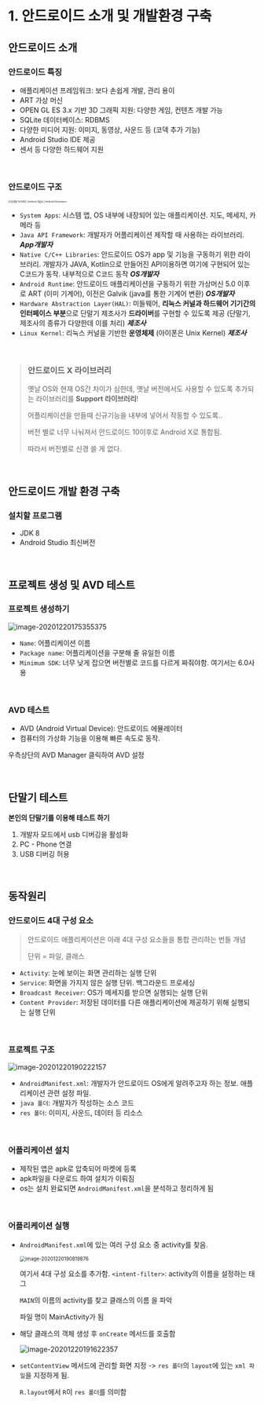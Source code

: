 # 1. 안드로이드 소개 및 개발환경 구축

## 안드로이드 소개

### 안드로이드 특징

-   애플리케이션 프레임워크: 보다 손쉽게 개발, 관리 용이
-   ART 가상 머신
-   OPEN GL ES 3.x 기반 3D 그래픽 지원: 다양한 게임, 컨텐츠 개발 가능
-   SQLite 데이터베이스: RDBMS
-   다양한 미디어 지원: 이미지, 동영상, 사운드 등 (코덱 추가 기능)
-   Android Studio IDE 제공
-   센서 등 다양한 하드웨어 지원

<br>

### 안드로이드 구조

<img src="img/1.%20%EC%95%88%EB%93%9C%EB%A1%9C%EC%9D%B4%EB%93%9C%20%EC%86%8C%EA%B0%9C%20%EB%B0%8F%20%EA%B0%9C%EB%B0%9C%ED%99%98%EA%B2%BD%20%EA%B5%AC%EC%B6%95/android-stack_2x.png" alt="플랫폼 아키텍처 | Android 개발자 | Android Developers" style="zoom: 33%;" />

-   `System Apps`: 시스템 앱, OS 내부에 내장되어 있는 애플리케이션. 지도, 메세지, 카메라 등
-   `Java API Framework`: 개발자가 어플리케이션 제작할 때 사용하는 라이브러리.
    ***App개발자***
-   `Native C/C++ Libraries`: 안드로이드 OS가 app 및 기능을 구동하기 위한 라이브러리.
    개발자가 JAVA, Kotlin으로 만들어진 API이용하면 여기에 구현되어 있는 C코드가 동작. 내부적으로 C코드 동작
    ***OS개발자***
-   `Android Runtime`: 안드로이드 애플리케이션을 구동하기 위한 가상머신 
    5.0 이후로 ART (이미 기계어), 이전은 Galvik (java를 통한 기계어 변환)
    ***OS개발자***
-   `Hardware Abstraction Layer(HAL)`: 미들웨어, **리눅스 커널과 하드웨어 기기간의 인터페이스 부분**으로 단말기 제조사가 **드라이버**를 구현할 수 있도록 제공 (단말기, 제조사의 종류가 다양한데 이를 처리)
    ***제조사***
-   `Linux Kernel`: 리눅스 커널을 기반한 **운영체제** (아이폰은 Unix Kernel)
    ***제조사***

<br>

>   ### 안드로이드 X 라이브러리
>
>   옛날 OS와 현재 OS간 차이가 심한데, 옛날 버전에서도 사용할 수 있도록 추가되는 라이브러리를 **Support 라이브러리**!
>
>   어플리케이션을 만들때 신규기능을 내부에 넣어서 작동할 수 있도록..
>
>   버전 별로 너무 나눠져서 안드로이드 10이후로 Android X로 통합됨.
>
>   따라서 버전별로 신경 쓸 게 없다.

<br>

## 안드로이드 개발 환경 구축

### 설치할 프로그램 

-   JDK 8
-   Android Studio 최신버전

<br>

## 프로젝트 생성 및 AVD 테스트

### 프로젝트 생성하기

![image-20201220175355375](img/1.%20%EC%95%88%EB%93%9C%EB%A1%9C%EC%9D%B4%EB%93%9C%20%EC%86%8C%EA%B0%9C%20%EB%B0%8F%20%EA%B0%9C%EB%B0%9C%ED%99%98%EA%B2%BD%20%EA%B5%AC%EC%B6%95/image-20201220175355375.png)

-   `Name`: 어플리케이션 이름
-   `Package name`: 어플리케이션을 구분해 줄 유일한 이름
-   `Minimum SDK`: 너무 낮게 잡으면 버전별로 코드를 다르게 짜줘야함. 여기서는 6.0사용

<br>

### AVD 테스트

-   AVD (Android Virtual Device): 안드로이드 에뮬레이터
-   컴퓨터의 가상화 기능을 이용해 빠른 속도로 동작.

우측상단의 AVD Manager 클릭하여 AVD 설정

<br>

## 단말기 테스트 

**본인의 단말기를 이용해 테스트 하기**

1.  개발자 모드에서 usb 디버깅을 활성화
2.  PC - Phone 연결
3.  USB 디버깅 허용

<br>

## 동작원리

### 안드로이드 4대 구성 요소

>   안드로이드 애플리케이션은 아래 4대 구성 요소들을 통합 관리하는 번들 개념
>
>   단위 = 파일, 클래스

-   `Activity`: 눈에 보이는 화면 관리하는 실행 단위
-   `Service`: 화면을 가지지 않은 실행 단위. 백그라운드 프로세싱
-   `Broadcast Receiver`: OS가 메세지를 받으면 실행되는 실행 단위
-   `Content Provider`: 저장된 데이터를 다른 애플리케이션에 제공하기 위해 실행되는 실행 단위

<br>

### 프로젝트 구조

![image-20201220190222157](img/1.%20%EC%95%88%EB%93%9C%EB%A1%9C%EC%9D%B4%EB%93%9C%20%EC%86%8C%EA%B0%9C%20%EB%B0%8F%20%EA%B0%9C%EB%B0%9C%ED%99%98%EA%B2%BD%20%EA%B5%AC%EC%B6%95/image-20201220190222157.png)

-   `AndroidManifest.xml`: 개발자가 안드로이드 OS에게 알려주고자 하는 정보. 애플리케이션 관련 설정 파일.
-   `java 폴더`: 개발자가 작성하는 소스 코드
-   `res 폴더`: 이미지, 사운드, 데이터 등 리소스

<br>

### 어플리케이션 설치

-   제작된 앱은 apk로 압축되어 마켓에 등록
-   apk파일을 다운로드 하여 설치가 이뤄짐
-   os는 설치 완료되면 `AndroidManifest.xml`을 분석하고 정리하게 됨

<br>

### 어플리케이션 실행

-   `AndroidManifest.xml`에 있는 여러 구성 요소 중 activity를 찾음. 

    <img src="img/1.%20%EC%95%88%EB%93%9C%EB%A1%9C%EC%9D%B4%EB%93%9C%20%EC%86%8C%EA%B0%9C%20%EB%B0%8F%20%EA%B0%9C%EB%B0%9C%ED%99%98%EA%B2%BD%20%EA%B5%AC%EC%B6%95/image-20201220190819876.png" alt="image-20201220190819876" style="zoom:70%;" />

    여기서 4대 구성 요소를 추가함. `<intent-filter>`: activity의 이름을 설정하는 태그

    `MAIN`의 이름의 activity를 찾고 클래스의 이름 <activity android:name=".MainActivity">을 파악

    파일 명이 MainActivity가 됨

-   해당 클래스의 객체 생성 후 `onCreate` 메서드를 호출함

    ![image-20201220191622357](img/1.%20%EC%95%88%EB%93%9C%EB%A1%9C%EC%9D%B4%EB%93%9C%20%EC%86%8C%EA%B0%9C%20%EB%B0%8F%20%EA%B0%9C%EB%B0%9C%ED%99%98%EA%B2%BD%20%EA%B5%AC%EC%B6%95/image-20201220191622357.png)

-   `setContentView` 메서드에 관리할 화면 지정 -> `res 폴더`의 `layout`에 있는 `xml 파일`을 지정하게 됨.

    `R.layout`에서 `R`이 `res 폴더`를 의미함